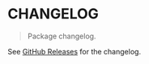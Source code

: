 # CHANGELOG

> Package changelog.

See [GitHub Releases](https://github.com/stdlib-js/stats-base-dists-rayleigh-variance/releases) for the changelog.